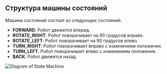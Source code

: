 ## Структура машины состояний
Машина состояний состоит из следующих состояний:
- **FORWARD**: Робот движется вперед.
- **ROTATE_RIGHT**: Робот поворачивает на 90 градусов вправо.
- **ROTATE_LEFT**: Робот поворачивает на 90 градусов влево.
- **TURN_RIGHT**: Робот поворачивает вправо с изменением положения.
- **TURN_LEFT**: Робот поворачивает влево с изменением положения.
- **BACK**: Робот движется назад.

![Diagram of State Machine](State_Machine/StateMachine.png)
